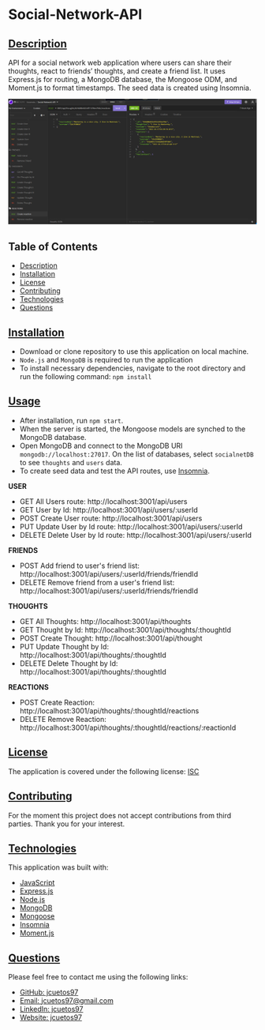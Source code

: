 # Social-Network-API
## [Description](#table-of-contents)

API for a social network web application where users can share their thoughts, react to friends’ thoughts, and create a friend list. It uses Express.js for routing, a MongoDB database, the Mongoose ODM, and Moment.js to format timestamps. The seed data is created using Insomnia.

![Demo](./public/assets/SS.png)

## Table of Contents
* [Description](#description)
* [Installation](#installation)
* [License](#license)
* [Contributing](#contributing)
* [Technologies](#technologies)
* [Questions](#questions)

## [Installation](#table-of-contents)

- Download or clone repository to use this application on local machine.
- `Node.js` and `MongoDB` is required to run the application
- To install necessary dependencies, navigate to the root directory and run the following command: `npm install`

## [Usage](#table-of-contents)
- After installation, run `npm start`.
- When the server is started, the Mongoose models are synched to the MongoDB database.
- Open MongoDB and connect to the MongoDB URI `mongodb://localhost:27017`. On the list of databases, select `socialnetDB` to see `thoughts` and `users` data.
- To create seed data and test the API routes, use [Insomnia](https://insomnia.rest/download). 

**USER**
- GET All Users route: http://localhost:3001/api/users
- GET User by Id: http://localhost:3001/api/users/:userId
- POST Create User route: http://localhost:3001/api/users 
- PUT Update User by Id route: http://localhost:3001/api/users/:userId
- DELETE Delete User by Id route: http://localhost:3001/api/users/:userId

**FRIENDS**
- POST Add friend to user's friend list: http://localhost:3001/api/users/:userId/friends/friendId
- DELETE Remove friend from a user's friend list: http://localhost:3001/api/users/:userId/friends/friendId

**THOUGHTS**
- GET All Thoughts: http://localhost:3001/api/thoughts
- GET Thought by Id: http://localhost:3001/api/thoughts/:thoughtId
- POST Create Thought: http://localhost:3001/api/thought 
- PUT Update Thought by Id: http://localhost:3001/api/thoughts/:thoughtId
- DELETE Delete Thought by Id: http://localhost:3001/api/thoughts/:thoughtId

**REACTIONS**
- POST Create Reaction: http://localhost:3001/api/thoughts/:thoughtId/reactions
- DELETE Remove Reaction: http://localhost:3001/api/thoughts/:thoughtId/reactions/:reactionId

## [License](#table-of-contents)

The application is covered under the following license:
[ISC](https://choosealicense.com/licenses/isc)


## [Contributing](#table-of-contents)

For the moment this project does not accept contributions from third parties. Thank you for your interest.

## [Technologies](#table-of-contents)

This application was built with: 
- [JavaScript](https://developer.mozilla.org/en-US/docs/Web/JavaScript)
- [Express.js](https://expressjs.com/)
- [Node.js](https://nodejs.org/en/)
- [MongoDB](https://www.mongodb.com/)
- [Mongoose](https://mongoosejs.com/)
- [Insomnia](https://insomnia.rest/)
- [Moment.js](https://www.npmjs.com/package/moment)

## [Questions](#table-of-contents)

Please feel free to contact me using the following links:
* [GitHub: jcuetos97](https://github.com/jcuetos97)
* [Email: jcuetos97@gmail.com](mailto:jcuetos97@gmail.com)
* [LinkedIn: jcuetos97](https://www.linkedin.com/in/jcuetos97/)
* [Website: jcuetos97](https://jcuetos97.github.io/Web-Developer-Portfolio/)
  